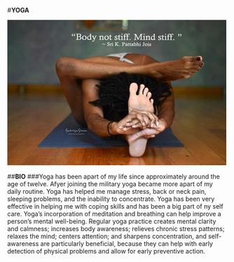 #**YOGA**

![RELAXATION](https://github.com/kharris157/kharris157.github.io/blob/master/B45ED00A-F223-43AC-AF4F-31728F4D049B.jpeg "title")

##**BIO**
###Yoga has been apart of my life since approximately around the age of twelve. Afyer joining the military yoga became more apart of my daily routine. Yoga has helped me manage stress, back or neck pain, sleeping problems, and the inability to concentrate. Yoga has been very effective in helping me with coping skills and has been a big part of ny self care. Yoga’s incorporation of meditation and breathing can help improve a person’s mental well-being. Regular yoga practice creates mental clarity and calmness; increases body awareness; relieves chronic stress patterns; relaxes the mind; centers attention; and sharpens concentration, and self-awareness are particularly beneficial, because they can help with early detection of physical problems and allow for early preventive action. 
